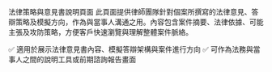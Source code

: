 法律策略與意見書說明頁面
此頁面提供律師團隊針對個案所撰寫的法律意見、答辯策略及模擬方向，作為與當事人溝通之用。內容包含案件摘要、法律依據、可能主張及攻防策略，方便客戶快速瀏覽與理解整體案件脈絡。

✅ 適用於展示法律意見書內容、模擬答辯架構與案件進行方向
✅ 可作為法務與當事人之間的說明工具或前期諮詢報告畫面

